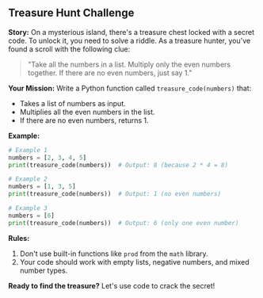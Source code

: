 ## Treasure Hunt Challenge

**Story:**
On a mysterious island, there's a treasure chest locked with a secret code. To unlock it, you need to solve a riddle. As a treasure hunter, you've found a scroll with the following clue:

> "Take all the numbers in a list. Multiply only the even numbers together. If there are no even numbers, just say 1."

**Your Mission:**
Write a Python function called `treasure_code(numbers)` that:

-   Takes a list of numbers as input.
-   Multiplies all the even numbers in the list.
-   If there are no even numbers, returns 1.

**Example:**

```python
# Example 1
numbers = [2, 3, 4, 5]
print(treasure_code(numbers))  # Output: 8 (because 2 * 4 = 8)

# Example 2
numbers = [1, 3, 5]
print(treasure_code(numbers))  # Output: 1 (no even numbers)

# Example 3
numbers = [6]
print(treasure_code(numbers))  # Output: 6 (only one even number)
```

**Rules:**

1. Don't use built-in functions like `prod` from the `math` library.
2. Your code should work with empty lists, negative numbers, and mixed number types.

**Ready to find the treasure?** Let's use code to crack the secret!

